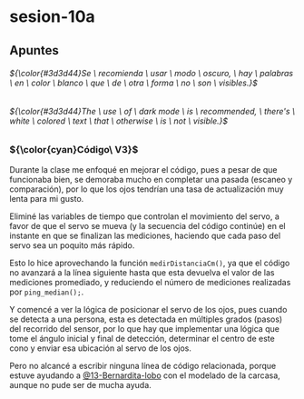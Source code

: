 # sesion-10a

## Apuntes
###### ${\color{#3d3d44}Se \ recomienda \ usar \ modo \ oscuro, \ hay \ palabras \ en \ color \ blanco \ que \ de \ otra \ forma \ no \ son \ visibles.}$ <br/>
###### ${\color{#3d3d44}The \ use \ of \ dark mode \ is \ recommended, \ there's \ white \ colored \ text \ that \ otherwise \ is \ not \ visible.}$ <br/>

### ${\color{cyan}Código\ V3}$

Durante la clase me enfoqué en mejorar el código, pues a pesar de que funcionaba bien, se demoraba mucho en completar una pasada (escaneo y comparación), por lo que los ojos tendrían una tasa de actualización muy lenta para mi gusto.

Eliminé las variables de tiempo que controlan el movimiento del servo, a favor de que el servo se mueva (y la secuencia del código continúe) en el instante en que se finalizan las mediciones, haciendo que cada paso del servo sea un poquito más rápido.

Esto lo hice aprovechando la función `medirDistanciaCm()`, ya que el código no avanzará a la línea siguiente hasta que esta devuelva el valor de las mediciones promediado, y reduciendo el número de mediciones realizadas por `ping_median();`.

Y comencé a ver la lógica de posicionar el servo de los ojos, pues cuando se detecta a una persona, esta es detectada en múltiples grados (pasos) del recorrido del sensor, por lo que hay que implementar una lógica que tome el ángulo inicial y final de detección, determinar el centro de este cono y enviar esa ubicación al servo de los ojos.

Pero no alcancé a escribir ninguna línea de código relacionada, porque estuve ayudando a [@13-Bernardita-lobo](https://github.com/Bernardita-lobo) con el modelado de la carcasa, aunque no pude ser de mucha ayuda.

